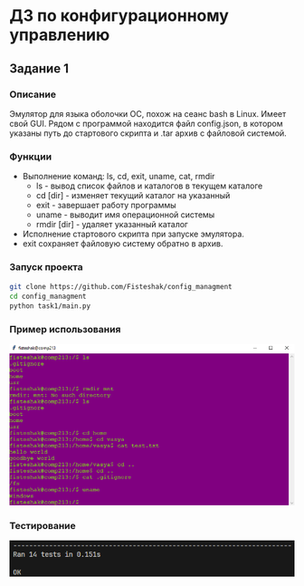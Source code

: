 # ДЗ по конфигурационному управлению
## Задание 1

### Описание
Эмулятор для языка оболочки ОС, похож на сеанс bash в Linux. Имеет свой GUI. Рядом с программой находится файл config.json, в котором указаны путь до стартового скрипта и .tar архив с файловой системой.

### Функции
- Выполнение команд: ls, cd, exit, uname, cat, rmdir
    - ls - вывод список файлов и каталогов в текущем каталоге
    - cd [dir] - изменяет текущий каталог на указанный
    - exit - завершает работу программы
    - uname - выводит имя операционной системы
    - rmdir [dir] - удаляет указанный каталог  
- Исполнение стартового скрипта при запуске эмулятора.
- exit сохраняет файловую систему обратно в архив.

### Запуск проекта

```bash
git clone https://github.com/Fisteshak/config_managment
cd config_managment
python task1/main.py
```
### Пример использования
![](/images/image1-2.png)

### Тестирование
![](/images/tests1.png)


